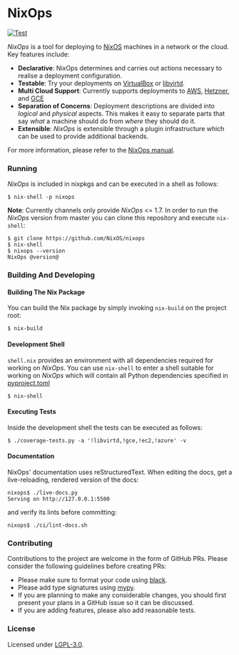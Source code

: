 # NixOps

[![Test](https://github.com/NixOS/nixops/workflows/CI/badge.svg)](https://github.com/NixOS/nixops/actions)

_NixOps_ is a tool for deploying to [NixOS](https://nixos.org) machines in a network or the cloud. Key features include:

- **Declarative**: NixOps determines and carries out actions necessary to realise a deployment configuration.
- **Testable**: Try your deployments on [VirtualBox](https://github.com/nix-community/nixops-vbox) or [libvirtd](https://github.com/nix-community/nixops-libvirtd).
- **Multi Cloud Support**: Currently supports deployments to [AWS](https://github.com/NixOS/nixops-aws), [Hetzner](https://github.com/NixOS/nixops-hetzner), and [GCE](https://github.com/AmineChikhaoui/nixops-gce)
- **Separation of Concerns**: Deployment descriptions are divided into _logical_ and _physical_ aspects. This makes it easy to separate parts that say _what_ a machine should do from _where_ they should do it.
- **Extensible**: _NixOps_ is extensible through a plugin infrastructure which can be used to provide additional backends.

For more information, please refer to the [NixOps manual](https://nixos.org/nixops/manual/).

### Running

_NixOps_ is included in nixpkgs and can be executed in a shell as follows:

```
$ nix-shell -p nixops
```

**Note**: Currently channels only provide _NixOps_ <= 1.7. In order to run the _NixOps_ version from master you can clone this
repository and execute `nix-shell`:

```
$ git clone https://github.com/NixOS/nixops
$ nix-shell
$ nixops --version
NixOps @version@
```

### Building And Developing

#### Building The Nix Package

You can build the Nix package by simply invoking `nix-build` on the project root:

```
$ nix-build
```

#### Development Shell

`shell.nix` provides an environment with all dependencies required for working on _NixOps_. You can use `nix-shell` to
enter a shell suitable for working on _NixOps_ which will contain all Python dependencies specified in [pyproject.toml](./pyproject.toml)

```
$ nix-shell
```

#### Executing Tests

Inside the development shell the tests can be executed as follows:

```
$ ./coverage-tests.py -a '!libvirtd,!gce,!ec2,!azure' -v
```

#### Documentation

NixOps' documentation uses reStructuredText. When editing the docs,
get a live-reloading, rendered version of the docs:

```
nixops$ ./live-docs.py
Serving on http://127.0.0.1:5500
```

and verify its lints before committing:

```
nixops$ ./ci/lint-docs.sh
```

### Contributing

Contributions to the project are welcome in the form of GitHub PRs. Please consider the following guidelines before creating PRs:

- Please make sure to format your code using [black](https://github.com/psf/black).
- Please add type signatures using [mypy](http://mypy-lang.org/).
- If you are planning to make any considerable changes, you should first present your plans in a GitHub issue so it can be discussed.
- If you are adding features, please also add reasonable tests.

### License

Licensed under [LGPL-3.0](./COPYING).
